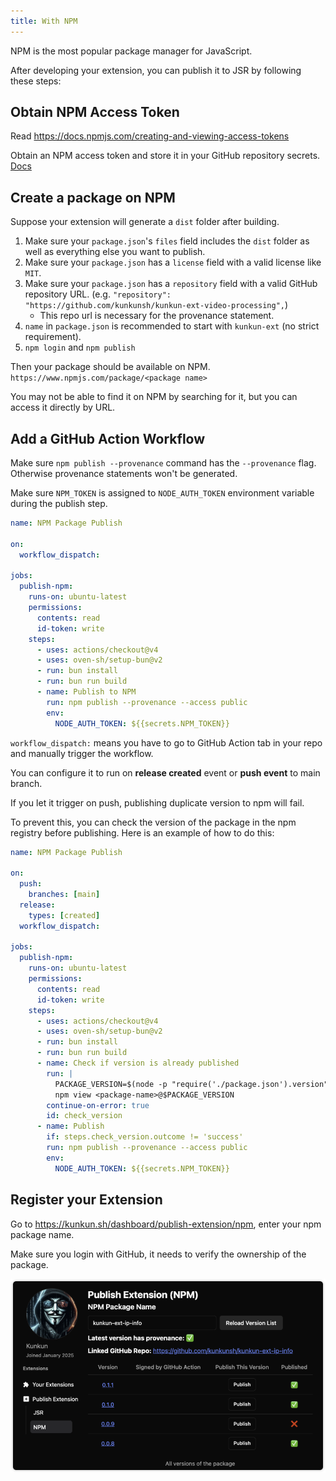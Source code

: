 ```yaml
---
title: With NPM
---
```


NPM is the most popular package manager for JavaScript.

After developing your extension, you can publish it to JSR by following these steps:

## Obtain NPM Access Token

Read https://docs.npmjs.com/creating-and-viewing-access-tokens

Obtain an NPM access token and store it in your GitHub repository secrets. [Docs](https://docs.github.com/en/actions/security-for-github-actions/security-guides/using-secrets-in-github-actions)

## Create a package on NPM

Suppose your extension will generate a `dist` folder after building.

1. Make sure your `package.json`'s `files` field includes the `dist` folder as well as everything else you want to publish.
2. Make sure your `package.json` has a `license` field with a valid license like `MIT`.
3. Make sure your `package.json` has a `repository` field with a valid GitHub repository URL. (e.g. `"repository": "https://github.com/kunkunsh/kunkun-ext-video-processing",`)
   - This repo url is necessary for the provenance statement.
4. `name` in `package.json` is recommended to start with `kunkun-ext` (no strict requirement).
5. `npm login` and `npm publish`

Then your package should be available on NPM. `https://www.npmjs.com/package/<package name>`

You may not be able to find it on NPM by searching for it, but you can access it directly by URL.

## Add a GitHub Action Workflow

Make sure `npm publish --provenance` command has the `--provenance` flag. Otherwise provenance statements won't be generated.

Make sure `NPM_TOKEN` is assigned to `NODE_AUTH_TOKEN` environment variable during the publish step.

```yaml title=".github/workflows/npm-publish.yml"
name: NPM Package Publish

on:
  workflow_dispatch:

jobs:
  publish-npm:
    runs-on: ubuntu-latest
    permissions:
      contents: read
      id-token: write
    steps:
      - uses: actions/checkout@v4
      - uses: oven-sh/setup-bun@v2
      - run: bun install
      - run: bun run build
      - name: Publish to NPM
        run: npm publish --provenance --access public
        env:
          NODE_AUTH_TOKEN: ${{secrets.NPM_TOKEN}}
```

`workflow_dispatch:` means you have to go to GitHub Action tab in your repo and manually trigger the workflow.

You can configure it to run on **release created** event or **push event** to main branch.

If you let it trigger on push, publishing duplicate version to npm will fail.

To prevent this, you can check the version of the package in the npm registry before publishing.
Here is an example of how to do this:

```yaml title=".github/workflows/npm-publish.yml"
name: NPM Package Publish

on:
  push:
    branches: [main]
  release:
    types: [created]
  workflow_dispatch:

jobs:
  publish-npm:
    runs-on: ubuntu-latest
    permissions:
      contents: read
      id-token: write
    steps:
      - uses: actions/checkout@v4
      - uses: oven-sh/setup-bun@v2
      - run: bun install
      - run: bun run build
      - name: Check if version is already published
        run: |
          PACKAGE_VERSION=$(node -p "require('./package.json').version")
          npm view <package-name>@$PACKAGE_VERSION
        continue-on-error: true
        id: check_version
      - name: Publish
        if: steps.check_version.outcome != 'success'
        run: npm publish --provenance --access public
        env:
          NODE_AUTH_TOKEN: ${{secrets.NPM_TOKEN}}
```

## Register your Extension

Go to https://kunkun.sh/dashboard/publish-extension/npm, enter your npm package name.

Make sure you login with GitHub, it needs to verify the ownership of the package.

![](../../../../../assets/demo/instructions/npm-publish.png)
